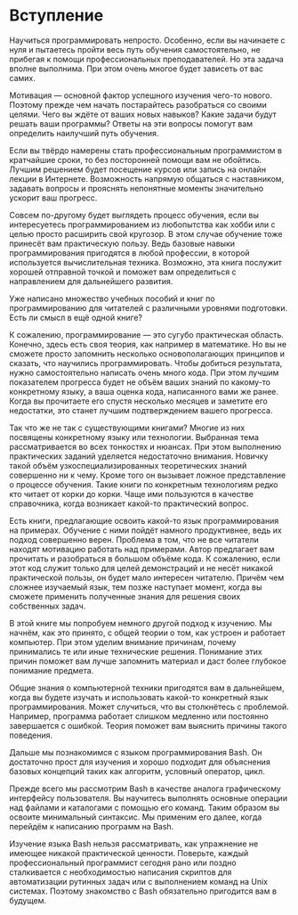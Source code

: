 # Вступление

Научиться программировать непросто. Особенно, если вы начинаете с нуля и пытаетесь пройти весь путь обучения самостоятельно, не прибегая к помощи профессиональных преподавателей. Но эта задача вполне выполнима. При этом очень многое будет зависеть от вас самих.

Мотивация — основной фактор успешного изучения чего-то нового. Поэтому прежде чем начать постарайтесь разобраться со своими целями. Чего вы ждёте от ваших новых навыков? Какие задачи будут решать ваши программы? Ответы на эти вопросы помогут вам определить наилучший путь обучения.

Если вы твёрдо намерены стать профессиональным программистом в кратчайшие сроки, то без посторонней помощи вам не обойтись. Лучшим решением будет посещение курсов или запись на онлайн лекции в Интернете. Возможность напрямую общаться с наставником, задавать вопросы и прояснять непонятные моменты значительно ускорит ваш прогресс.

Совсем по-другому будет выглядеть процесс обучения, если вы интересуетесь программированием из любопытства как хобби или с целью просто расширить свой кругозор. В этом случае обучение тоже принесёт вам практическую пользу. Ведь базовые навыки программирования пригодятся в любой профессии, в которой используется вычислительная техника. Возможно, эта книга послужит хорошей отправной точкой и поможет вам определиться с направлением для дальнейшего развития.

Уже написано множество учебных пособий и книг по программированию для читателей с различными уровнями подготовки. Есть ли смысл в ещё одной книге?

К сожалению, программирование — это сугубо практическая область. Конечно, здесь есть своя теория, как например в математике. Но вы не сможете просто запомнить несколько основополагающих принципов и сказать, что научились программировать. Чтобы добиться результата, нужно самостоятельно написать очень много кода. При этом лучшим показателем прогресса будет не объём ваших знаний по какому-то конкретному языку, а ваша оценка кода, написанного вами же ранее. Когда вы прочитаете его спустя несколько месяцев и заметите его недостатки, это станет лучшим подтверждением вашего прогресса.

Так что же не так с существующими книгами? Многие из них посвящены конкретному языку или технологии. Выбранная тема рассматривается во всех тонкостях и нюансах. При этом выполнению практических заданий уделяется недостаточно внимания. Новичку такой объём узкоспециализированных теоретических знаний совершенно ни к чему. Кроме того он вызывает ложное представление о процессе обучения. Такие книги по конкретным технологиям редко кто читает от корки до корки. Чаще ими пользуются в качестве справочника, когда возникает какой-то практический вопрос.

Есть книги, предлагающие освоить какой-то язык программирования на примерах. Обучение с ними пойдёт намного продуктивнее, ведь их подход совершенно верен. Проблема в том, что не все читатели находят мотивацию работать над примерами. Автор предлагает вам прочитать и разобраться в большом объёме кода. К сожалению, если этот код служит только для целей демонстраций и не несёт никакой практической пользы, он будет мало интересен читателю. Причём чем сложнее изучаемый язык, тем позже наступает момент, когда вы сможете применить полученные знания для решения своих собственных задач.

В этой книге мы попробуем немного другой подход к изучению. Мы начнём, как это принято, с общей теории о том, как устроен и работает компьютер. При этом уделим внимание причинам, почему принимались те или иные технические решения. Понимание этих причин поможет вам лучше запомнить материал и даст более глубокое понимание предмета.

Общие знания о компьютерной техники пригодятся вам в дальнейшем, когда вы будете изучать и использовать какой-то конкретный язык программирования. Может случиться, что вы столкнётесь с проблемой. Например, программа работает слишком медленно или постоянно завершается с ошибкой. Теория поможет вам выяснить причины такого поведения.

Дальше мы познакомимся с языком программирования Bash. Он достаточно прост для изучения и хорошо подходит для объяснения базовых концепций таких как алгоритм, условный оператор, цикл.

Прежде всего мы рассмотрим Bash в качестве аналога графическому интерфейсу пользователя. Вы научитесь выполнять основные операции над файлами и каталогами с помощью его команд. Таким образом вы освоите минимальный синтаксис. Мы применим его далее, когда перейдём к написанию программ на Bash.

Изучение языка Bash нельзя рассматривать, как упражнение не имеющее никакой практической ценности. Поверьте, каждый профессиональный программист сегодня рано или поздно сталкивается с необходимостью написания скриптов для автоматизации рутинных задач или с выполнением команд на Unix системах. Поэтому знакомство с Bash обязательно пригодится вам в будущем.

